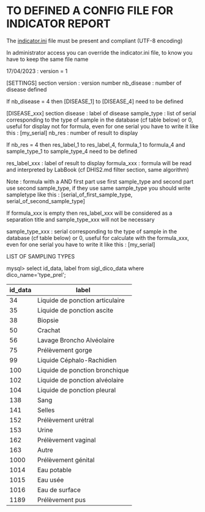 # TO DEFINED A CONFIG FILE FOR INDICATOR REPORT
The [indicator.ini](storage/resource/indicator/indicator.ini) file must be present and compliant (UTF-8 encoding)

In administrator access you can override the indicator.ini file, to know you have to keep the same file name

17/04/2023 : version = 1

[SETTINGS] section
version : version number 
nb_disease : number of disease defined

If nb_disease = 4 then [DISEASE_1] to [DISEASE_4] need to be defined

[DISEASE_xxx] section
disease : label of disease
sample_type : list of serial corresponding to the type of sample in the database (cf table below) or 0, useful for display not for formula, even for one serial you have to write it like this : [my_serial]
nb_res : number of result to display

If nb_res = 4 then res_label_1 to res_label_4, formula_1 to formula_4 and sample_type_1 to sample_type_4  need to be defined

res_label_xxx : label of result to display
formula_xxx : formula will be read and interpreted by LabBook (cf DHIS2.md filter section, same algorithm)

Note : formula with a AND first part use first sample_type and second part use second sample_type, if they use same sample_type you should write sampletype like this : [serial_of_first_sample_type, serial_of_second_sample_type]

If formula_xxx is empty then res_label_xxx will be considered as a separation title and sample_type_xxx will not be necessary

sample_type_xxx : serial corresponding to the type of sample in the database (cf table below) or 0, useful for calculate with the formula_xxx, even for one serial you have to write it like this : [my_serial]


LIST OF SAMPLING TYPES

mysql> select id_data, label from sigl_dico_data where dico_name='type_prel';

| id_data | label                           |
|---------|---------------------------------|
|      34 | Liquide de ponction articulaire |
|      35 | Liquide de ponction ascite      |
|      38 | Biopsie                         |
|      50 | Crachat                         |
|      56 | Lavage Broncho Alvéolaire       |
|      75 | Prélèvement gorge               |
|      99 | Liquide Céphalo-Rachidien       |
|     100 | Liquide de ponction bronchique  |
|     102 | Liquide de ponction alvéolaire  |
|     104 | Liquide de ponction pleural     |
|     138 | Sang                            |
|     141 | Selles                          |
|     152 | Prélèvement urétral             |
|     153 | Urine                           |
|     162 | Prélèvement vaginal             |
|     163 | Autre                           |
|    1000 | Prélèvement génital             |
|    1014 | Eau potable                     |
|    1015 | Eau usée                        |
|    1016 | Eau de surface                  |
|    1189 | Prélèvement pus                 |
